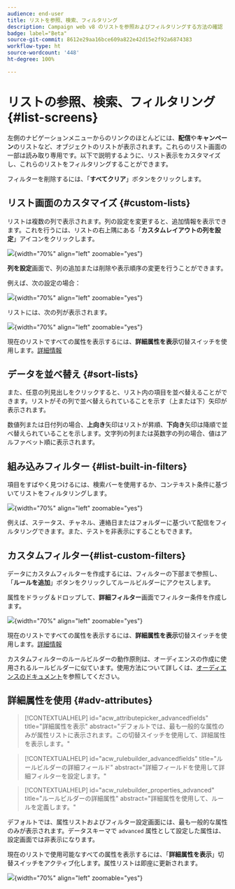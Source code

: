 ```yaml
---
audience: end-user
title: リストを参照、検索、フィルタリング
description: Campaign web v8 のリストを参照およびフィルタリングする方法の確認
badge: label="Beta"
source-git-commit: 8612e29aa16bce609a822e42d15e2f92a6874383
workflow-type: ht
source-wordcount: '448'
ht-degree: 100%

---
```



# リストの参照、検索、フィルタリング {#list-screens}

左側のナビゲーションメニューからのリンクのほとんどには、**配信**&#x200B;や&#x200B;**キャンペーン**&#x200B;のリストなど、オブジェクトのリストが表示されます。これらのリスト画面の一部は読み取り専用です。以下で説明するように、リスト表示をカスタマイズし、これらのリストをフィルタリングすることができます。

フィルターを削除するには、「**すべてクリア**」ボタンをクリックします。

## リスト画面のカスタマイズ {#custom-lists}

リストは複数の列で表示されます。列の設定を変更すると、追加情報を表示できます。これを行うには、リストの右上隅にある「**カスタムレイアウトの列を設定**」アイコンをクリックします。

![](assets/config-columns.png){width="70%" align="left" zoomable="yes"}

**列を設定**&#x200B;画面で、列の追加または削除や表示順序の変更を行うことができます。

例えば、次の設定の場合：

![](assets/columns.png){width="70%" align="left" zoomable="yes"}

リストには、次の列が表示されます。

![](assets/column-sample.png){width="70%" align="left" zoomable="yes"}

現在のリストですべての属性を表示するには、**詳細属性を表示**&#x200B;切替スイッチを使用します。[詳細情報](#adv-attributes)

## データを並べ替え {#sort-lists}

また、任意の列見出しをクリックすると、リスト内の項目を並べ替えることができます。リストがその列で並べ替えられていることを示す（上または下）矢印が表示されます。

数値列または日付列の場合、**上向き**&#x200B;矢印はリストが昇順、**下向き**&#x200B;矢印は降順で並べ替えられていることを示します。文字列の列または英数字の列の場合、値はアルファベット順に表示されます。

## 組み込みフィルター {#list-built-in-filters}

項目をすばやく見つけるには、検索バーを使用するか、コンテキスト条件に基づいてリストをフィルタリングします。

![](assets/filter.png){width="70%" align="left" zoomable="yes"}

例えば、ステータス、チャネル、連絡日またはフォルダーに基づいて配信をフィルタリングできます。また、テストを非表示にすることもできます。

## カスタムフィルター{#list-custom-filters}

データにカスタムフィルターを作成するには、フィルターの下部まで参照し、「**ルールを追加**」ボタンをクリックしてルールビルダーにアクセスします。

属性をドラッグ＆ドロップして、**詳細フィルター**&#x200B;画面でフィルター条件を作成します。

![](assets/custom-filter.png){width="70%" align="left" zoomable="yes"}

現在のリストですべての属性を表示するには、**詳細属性を表示**&#x200B;切替スイッチを使用します。[詳細情報](#adv-attributes)

カスタムフィルターのルールビルダーの動作原則は、オーディエンスの作成に使用されるルールビルダーに似ています。使用方法について詳しくは、[オーディエンスのドキュメント](../audience/segment-builder.md)を参照してください。

## 詳細属性を使用 {#adv-attributes}

>[!CONTEXTUALHELP]
>id="acw_attributepicker_advancedfields"
>title="詳細属性を表示"
>abstract="デフォルトでは、最も一般的な属性のみが属性リストに表示されます。この切替スイッチを使用して、詳細属性を表示します。"

>[!CONTEXTUALHELP]
>id="acw_rulebuilder_advancedfields"
>title="ルールビルダーの詳細フィールド"
>abstract="詳細フィールドを使用して詳細フィルターを設定します。"

>[!CONTEXTUALHELP]
>id="acw_rulebuilder_properties_advanced"
>title="ルールビルダーの詳細属性"
>abstract="詳細属性を使用して、ルールを定義します。"


デフォルトでは、属性リストおよびフィルター設定画面には、最も一般的な属性のみが表示されます。データスキーマで `advanced` 属性として設定した属性は、設定画面では非表示になります。

現在のリストで使用可能なすべての属性を表示するには、「**詳細属性を表示**」切替スイッチをアクティブ化します。属性リストは即座に更新されます。


![](assets/adv-toggle.png){width="70%" align="left" zoomable="yes"}
